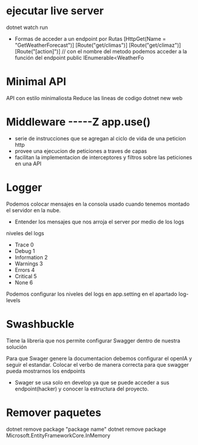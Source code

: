 # ejecutar live server
dotnet watch run

- Formas de acceder a un endpoint por Rutas
[HttpGet(Name = "GetWeatherForecast")]
[Route("get/climas")]
[Route("get/climaz")]
[Route("[action]")]  // con el nombre del metodo podemos acceder a la función del endpoint 
public IEnumerable<WeatherFo

# Minimal API
API con estilo minimaliosta
Reduce las lineas de codigo
dotnet new web

# Middleware   -----Z app.use()
- serie de instrucciones que se agregan al ciclo de vida de una peticion http
- provee una ejecucion de peticiones a traves de capas
- facilitan la implementacion de interceptores y filtros sobre las peticiones en una API

# Logger 
Podemos colocar mensajes en la consola
usado cuando tenemos montado el servidor en la nube.
- Entender los mensajes que nos arroja el server por medio de los logs

niveles del logs
- Trace 0
- Debug 1
- Information 2
- Warnings 3
- Errors 4
- Critical 5
- None 6

Podemos configurar los niveles del logs en app.setting en el apartado log-levels


# Swashbuckle
Tiene la libreria que nos permite configurar Swagger dentro de nuestra solución

Para que Swager genere la documentacion debemos configurar el openIA y seguir el estandar.
Colocar el verbo de manera correcta para que swagger pueda mostrarnos los endpoints
- Swager se usa solo en develop ya que se puede acceder a sus endpoint(hacker) y conocer la estructura del proyecto.

# Remover paquetes
dotnet remove package "package name"
dotnet remove package Microsoft.EntityFrameworkCore.InMemory